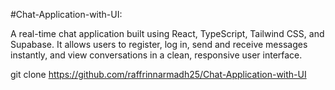 #Chat-Application-with-UI:

A real-time chat application built using React, TypeScript, Tailwind CSS, and Supabase.
It allows users to register, log in, send and receive messages instantly, and view conversations in a clean, responsive user interface.

git clone https://github.com/raffrinnarmadh25/Chat-Application-with-UI
